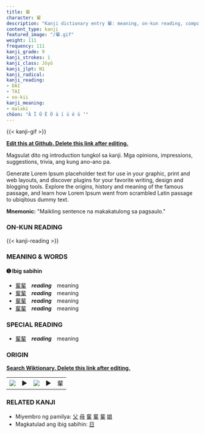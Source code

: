 ```yaml
---
title: 輩
character: 輩
description: "Kanji dictionary entry 輩: meaning, on-kun reading, compounds, origin, related kanji"
content_type: kanji
featured_image: "/輩.gif"
weight: 111
frequency: 111
kanji_grade: 9
kanji_strokes: 1
kanji_class: Jōyō
kanji_jlpt: N1
kanji_radical: 
kanji_reading: 
- DAI
- TAI
- oo-kii
kanji_meaning:
- malaki
chōon: "Ā Ī Ū Ē Ō ā ī ū ē ō ’"
---
```

[//]: # (Don't edit the line below. Kanji animated GIF code is automatically generated.)
{{< kanji-gif >}}

[//]: # (Edit below this line.)

**[Edit this at Github. Delete this link after editing.](https://github.com/tim0g/tim/tree/main/content/kanji/輩/index.md)**

Magsulat dito ng introduction tungkol sa kanji. Mga opinions, impressions, suggestions, trivia, ang kung ano-ano pa.

Generate Lorem Ipsum placeholder text for use in your graphic, print and web layouts, and discover plugins for your favorite writing, design and blogging tools. Explore the origins, history and meaning of the famous passage, and learn how Lorem Ipsum went from scrambled Latin passage to ubiqitous dummy text.
 
**Mnemonic:** "Maikling sentence na makakatulong sa pagsaulo."

### ON-KUN READING

[//]: # (Don't edit the line below. ON-KUN READING code is automatically generated.)
{{< kanji-reading >}}

### MEANING & WORDS

#### ➊ **Ibig sabihin**
  - [輩](../輩)[輩](../輩)　***reading***　meaning
  - [輩](../輩)[輩](../輩)　***reading***　meaning
  - [輩](../輩)[輩](../輩)　***reading***　meaning
  - [輩](../輩)[輩](../輩)　***reading***　meaning

### SPECIAL READING
  - [輩](../輩)[輩](../輩)　***reading***　meaning

### ORIGIN

**[Search Wiktionary. Delete this link after editing.](https://wiktionary.org/wiki/輩)**
<table class="kanji-table"><tr><td>
<img src="60px-輩-bronze.svg.png">
</td><td>▶</td><td>
<img src="60px-輩-oracle.svg.png">
</td><td>▶</td>
<td class="kanji-origin">輩</td>
</tr></table>

### RELATED KANJI
- Miyembro ng pamilya: [父](../父) [母](../母) [輩](../輩) [輩](../輩) [輩](../輩) [娘](../娘)
- Magkatulad ang ibig sabihin: [日](../日)
